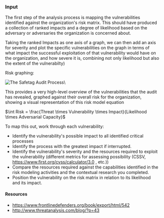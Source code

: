### Input

The first step of the analysis process is mapping the vulnerabilities identified against the organization's risk matrix.  This should have produced a collection of ranked impacts and a degree of likelihood based on the adversary or adversaries the organization is concerned about.


Taking the ranked Impacts as one axis of a graph, we can then add an axis for severity and plot the specific vulnerabilities on the graph in terms of what impact the successful exploitation of that vulnerability would have on the organization, and how severe it is, combining not only likelihood but also the extent of the vulnerabilty)

Risk graphing:

![The Safetag Audit Process](../..//templates/audit/report/images/impact_vs_severity.svg)\

This provides a very high-level overview of the vulnerabilities that the audit has revealed, graphed against their overall risk for the organization, showing a visual representation of this risk model equation

$\int Risk = \frac{Threat \times Vulnerability \times Impact}{Likelihood \times Adversarial Capacity}$

To map this out, work through each vulnerability:

 * Identify the vulnerability's possible impact to all identified critical processes
 * Identify the process with the greatest impact if interrupted.
 * Identify the vulnerability's severity and the resources required to exploit the vulnerability  (different metrics for assessing possibility  (CSSV, https://www.first.org/cvss/calculator/3.0 , etc.))
 * Compare the resources required against the capabilities identified in the risk modeling activities and the contextual research you completed.
 * Position the vulnerability on the risk matrix in relation to its likelihood and its impact.

 

#### Resources
 * https://www.frontlinedefenders.org/book/export/html/542
 * http://www.threatanalysis.com/blog/?p=43
